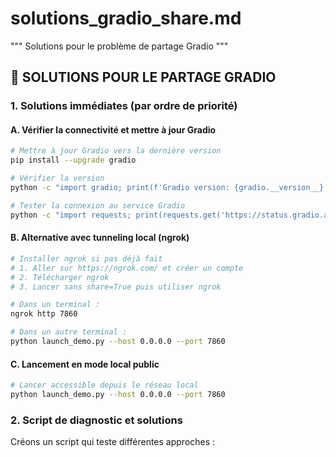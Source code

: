 # solutions_gradio_share.md
"""
Solutions pour le problème de partage Gradio
"""

## 🔧 SOLUTIONS POUR LE PARTAGE GRADIO

### **1. Solutions immédiates (par ordre de priorité)**

#### A. Vérifier la connectivité et mettre à jour Gradio
```bash
# Mettre à jour Gradio vers la dernière version
pip install --upgrade gradio

# Vérifier la version
python -c "import gradio; print(f'Gradio version: {gradio.__version__}')"

# Tester la connexion au service Gradio
python -c "import requests; print(requests.get('https://status.gradio.app').status_code)"
```

#### B. Alternative avec tunneling local (ngrok)
```bash
# Installer ngrok si pas déjà fait
# 1. Aller sur https://ngrok.com/ et créer un compte
# 2. Télécharger ngrok
# 3. Lancer sans share=True puis utiliser ngrok

# Dans un terminal :
ngrok http 7860

# Dans un autre terminal :
python launch_demo.py --host 0.0.0.0 --port 7860
```

#### C. Lancement en mode local public
```bash
# Lancer accessible depuis le réseau local
python launch_demo.py --host 0.0.0.0 --port 7860
```

### **2. Script de diagnostic et solutions**

Créons un script qui teste différentes approches :
